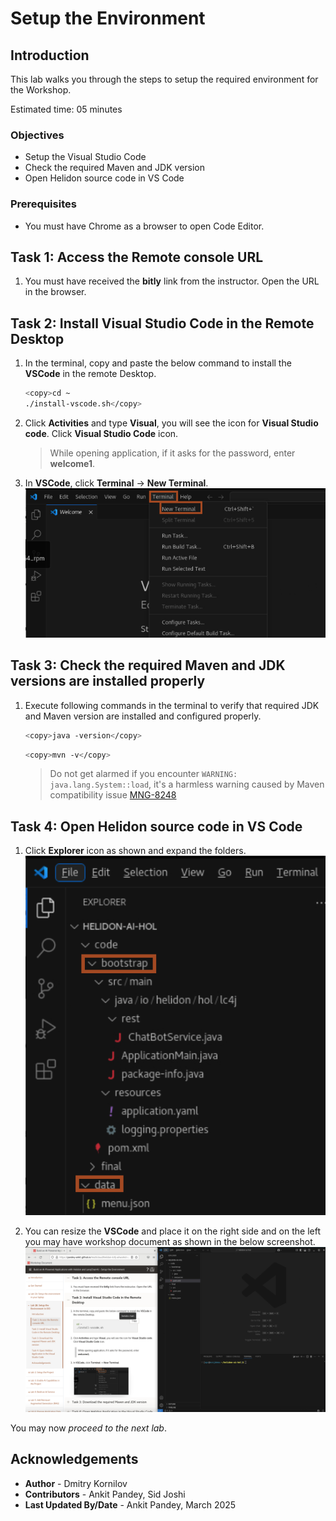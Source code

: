 # Setup the Environment

## Introduction

This lab walks you through the steps to setup the required environment for the Workshop.

Estimated time: 05 minutes

### Objectives

* Setup the Visual Studio Code
* Check the required Maven and JDK version
* Open Helidon source code in VS Code

### Prerequisites

* You must have Chrome as a browser to open Code Editor.



## Task 1: Access the Remote console URL

1. You must have received the **bitly** link from the instructor. Open the URL in the browser.

## Task 2: Install Visual Studio Code in the Remote Desktop


1. In the terminal, copy and paste the below command to install the **VSCode** in the remote Desktop.
    ```bash
    <copy>cd ~
    ./install-vscode.sh</copy>
    ```

2. Click **Activities** and type **Visual**, you will see the icon for **Visual Studio code**. Click **Visual Studio Code** icon.
    > While opening application, if it asks for the password, enter **welcome1**.

    
3. In **VSCode**, click **Terminal** -> **New Terminal**.
    ![Open Terminal](images/open-terminal.png)


## Task 3: Check the required Maven and JDK versions are installed properly

1. Execute following commands in the terminal to verify that required JDK and Maven version are installed and configured properly.

    ```bash
    <copy>java -version</copy>
    ```

    ```bash
    <copy>mvn -v</copy>
    ```

    > Do not get alarmed if you encounter `WARNING: java.lang.System::load`, it's a harmless warning caused by Maven compatibility issue [MNG-8248](https://issues.apache.org/jira/browse/MNG-8248)

## Task 4: Open Helidon source code in VS Code

1. Click **Explorer** icon as shown and expand the folders.
        ![open explorer](images/open-explorer.png)

2. You can resize the **VSCode** and place it on the right side and on the left you may have workshop document as shown in the below screenshot.
    ![resize vs](images/resize-vs.png)

You may now *proceed to the next lab*.


## Acknowledgements

* **Author** - Dmitry Kornilov
* **Contributors** - Ankit Pandey, Sid Joshi
* **Last Updated By/Date** - Ankit Pandey, March 2025